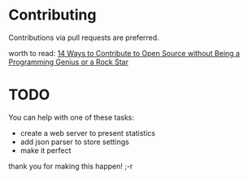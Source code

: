# Contributing
Contributions via pull requests are preferred.

worth to read: [14 Ways to Contribute to Open Source without Being a Programming Genius or a Rock Star](http://blog.smartbear.com/programming/14-ways-to-contribute-to-open-source-without-being-a-programming-genius-or-a-rock-star/)

# TODO
You can help with one of these tasks:

* create a web server to present statistics 
* add json parser to store settings
* make it perfect

thank you for making this happen!
;-r